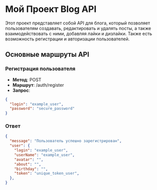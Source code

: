 # Мой Проект Blog API

Этот проект представляет собой API для блога, который позволяет пользователям создавать, редактировать и удалять посты, а также взаимодействовать с ними, добавляя лайки и дизлайки. Также есть возможность регистрации и авторизации пользователей.

## Основные маршруты API

### Регистрация пользователя

- **Метод**: POST
- **Маршрут**: /auth/register
- **Запрос**:

```json
{
  "login": "example_user",
  "password": "secure_password"
}
```

### Ответ

```json
{
  "message": "Пользователь успешно зарегистрирован",
  "user": {
    "login": "example_user",
    "userName": "example_user",
    "avatar": "",
    "about": "",
    "birthday": "",
    "token": "unique_token_user",
  },
}
```

